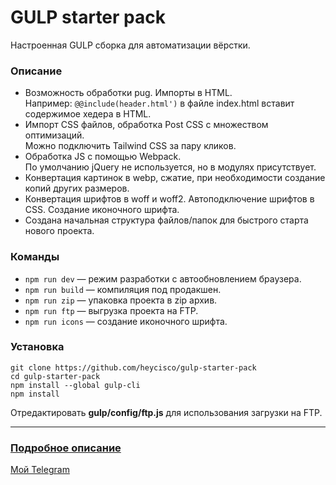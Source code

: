 # GULP starter pack
Настроенная GULP сборка для автоматизации вёрстки.

### Описание
- Возможность обработки pug. Импорты в HTML.  
Например: `@@include(header.html')` в файле index.html вставит содержимое хедера в HTML.
- Импорт CSS файлов, обработка Post CSS с множеством оптимизаций.  
Можно подключить Tailwind CSS за пару кликов.
- Обработка JS с помощью Webpack.  
По умолчанию jQuery не используется, но в модулях присутствует.
- Конвертация картинок в webp, сжатие, при необходимости создание копий других размеров.
- Конвертация шрифтов в woff и woff2. Автоподключение шрифтов в CSS. Создание иконочного шрифта.
- Создана начальная структура файлов/папок для быстрого старта нового проекта.

### Команды
- `npm run dev` — режим разработки с автообновлением браузера.
- `npm run build` — компиляция под продакшен.
- `npm run zip` — упаковка проекта в zip архив.
- `npm run ftp` — выгрузка проекта на FTP.
- `npm run icons` — создание иконочного шрифта.

### Установка
	git clone https://github.com/heycisco/gulp-starter-pack
	cd gulp-starter-pack
	npm install --global gulp-cli
	npm install
Отредактировать **gulp/config/ftp.js** для использования загрузки на FTP.

---

### [Подробное описание](https://starchenkov.pro/notes/gulp-pack/ "Читать у меня на сайте")

[Мой Telegram](https://telegram.me/starchenkov "Если что-то пошло не так")
